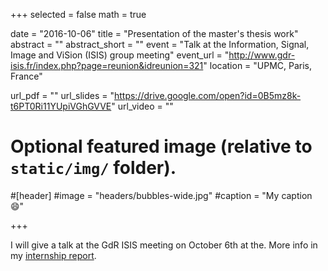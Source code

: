 +++
selected = false
math = true

date = "2016-10-06"
title = "Presentation of the master's thesis work"
abstract = ""
abstract_short = ""
event = "Talk at the Information, Signal, Image and ViSion (ISIS) group meeting"
event_url = "http://www.gdr-isis.fr/index.php?page=reunion&idreunion=321"
location = "UPMC, Paris, France"

url_pdf = ""
url_slides = "https://drive.google.com/open?id=0B5mz8k-t6PT0Ri11YUpiVGhGVVE"
url_video = ""

# Optional featured image (relative to `static/img/` folder).
#[header]
#image = "headers/bubbles-wide.jpg"
#caption = "My caption :smile:"

+++

<!-- Embed your slides or video here using [shortcodes](https://gcushen.github.io/hugo-academic-demo/post/writing-markdown-latex/).Further details can easily be added using *Markdown* and $\rm \LaTeX$ math code.  -->

I will give a talk at the GdR ISIS meeting on October 6th at the. More
info in my [internship report][masterthesis].

[masterthesis]: https://drive.google.com/open?id=0B5mz8k-t6PT0N2lINEZYX2duOFU
